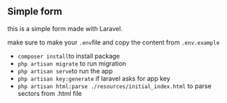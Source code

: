 ## Simple form

this is a simple form made with Laravel.

make sure to make your `.env`file and copy the content from `.env.example`

- `composer install`to install package
- `php artisan migrate` to run migration
- `php artisan serve`to run the app
- `php artisan key:generate` if laravel asks for app key
- `php artisan html:parse ./resources/initial_index.html` to parse sectors from .html file
